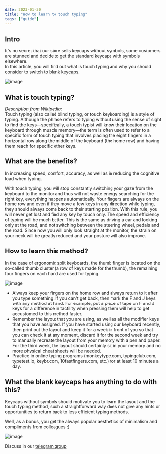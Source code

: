 ```yaml
---
date: 2023-01-30
title: "How to learn to touch typing"
tags: ["guide"]
---
```


## Intro

It's no secret that our store sells keycaps without symbols, some customers are stunned and decide to get the standard keycaps with symbols elsewhere.  
In this article, you will find out what is touch typing and why you should consider to switch to blank keycaps.

![image](/images/touchtyping/3.jpg)

## What is touch typing?
*Description from Wikipedia:*  
Touch typing (also called blind typing, or touch keyboarding) is a style of typing. Although the phrase refers to typing without using the sense of sight to find the keys—specifically, a touch typist will know their location on the keyboard through muscle memory—the term is often used to refer to a specific form of touch typing that involves placing the eight fingers in a horizontal row along the middle of the keyboard (the home row) and having them reach for specific other keys.

## What are the benefits?
In increasing speed, comfort, accuracy, as well as in reducing the cognitive load when typing.  

With touch typing, you will stop constantly switching your gaze from the keyboard to the monitor and thus will not waste energy searching for the right key, everything happens automatically.
Your fingers are always on the home row and even if they move a few keys in any direction while typing, they should always come back to their starting position.
With this rule, you will never get lost and find any key by touch only. The speed and efficiency of typing will be much better.
This is the same as driving a car and looking only at the road, and not switching between the steering wheel, pedals and the road.
Since now you will only look straight at the monitor, the strain on your neck will be greatly reduced and your posture will also improve.

## How to learn this method?
In the case of ergonomic split keyboards, the thumb finger is located on the so-called thumb cluster (a row of keys made for the thumb), the remaining four fingers on each hand are used for typing.

![image](/images/touchtyping/2.png)

- Always keep your fingers on the home row and always return to it after you type something. If you can't get back, then mark the F and J keys with any method at hand. For example, put a piece of tape on F and J keys for a difference in tactility when pressing them will help to get accustomed to this method faster.
- Remember the layout that you are using, as well as all the modifier keys that you have assigned. If you have started using our keyboard recently, then print out the layout and keep it for a week in front of you so that you can check it at any moment, discard it for the second week and try to manually recreate the layout from your memory with a pen and paper. For the third week, the layout should certainly sit in your memory and no more physical cheat sheets will be needed.
- Practice in online typing programs (monkeytype.com, typingclub.com, typetest.io, keybr.com, 10fastfingers.com, etc.) for at least 10 minutes a day.

## What the blank keycaps has anything to do with this?
Keycaps without symbols should motivate you to learn the layout and the touch typing method, such a straightforward way does not give any hints or opportunities to return back to less efficient typing methods.

Well, as a bonus, you get the always popular aesthetics of minimalism and compliments from colleagues :)

![image](/images/touchtyping/4.jpg)

Discuss in our [telegram group](https://t.me/+E-mlq11c97AyZmY6)
